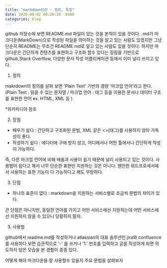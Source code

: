 ```yaml
---
title: "markdown이란 - 정의, 특징"
date: 2020-09-02 00:26:28 -0400
categories: blog
---
```


github 저장소에 보면 README.md 파일이 있는 것을 본적이 있을 것이다.
.md가 마크다운(MarkDown)으로 작성된 파일을 의미하는 것을 알고 있는 사람도 있겠지만
그냥 단순히 README는 무조건 README.md로 알고 있는 사람도 있을 것이다.
하지만 마크다운은 간단하게 컨텐츠를 표현하고 구조화 할수 있다는 장점을 기반으로 github,Stack Overflow, 다양한 문서 작성 어플리케이션 등에서 이미 널리 쓰이고 있다.

1. 정의

makrdown의 정의를 살펴 보면 'Plain Text' 기반의 경량 '마크업 언어'라고 한다.
(Plain Text : 읽을 수 있는 문자열 / 마크업 언어 : 태그 등을 이용한 문서나 데이터 구조를 표현한 언어 ex. HTML, XML 등 )

*위키피디아 참조

2. 장점
- 배우기 쉽다 : 간단하고 구조화된 문법, XML 같은 <>(태그)를 사용하지 않아 가독성이 좋다. 
- 작성하기 쉽다 : 에디터에 구애 받지 않고, 어디에서나 어떤 툴에서나 간단하게 작성이 가능하다.

즉, 다른 마크업 언어에 비해 배움과 사용이 쉽기 때문에 널리 사용되고 있는 것이다. 사용법이 쉽다고 해서 너무 단순한 표현만 지원하는 것은 아니다. 웬만한 워드프로세서에서 사용하는 표현 기능이 다 가능하다고 해도 무방하다.

3. 단점
- 하나의 표준이 없다 : markdown을 지원하는 서비스별로 조금씩 문법의 차이가 있다.

큰 단점은 아니지만, 동일한 언어를 가지고 어떤 서비스에선 지원하는데 어떤 서비스에선 지원하지 않을 수 있으니 당황하지 말자.

3. 사용법

github에서 readme.md를 작성하거나 atlassian의 대표 솔루션인 jira와 confluence를 사용하다 보면 습관적으로 '-' 를 쓰거나 '1.' 번호를 입력하고 글을 작성하게 되면 의도하지 않은 모습을 본 경험이 종종 있다.

어떻게 해야 마크다운을 잘 사용할수 있을지 주요 문법을 살펴보자

